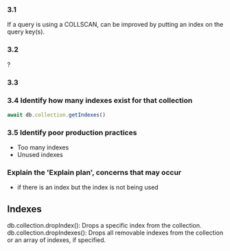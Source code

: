 ### 3.1
If a query is using a COLLSCAN, can be improved by putting an index on the query key(s).

### 3.2
?

### 3.3

### 3.4 Identify how many indexes exist for that collection

```javascript
await db.collection.getIndexes()
```

### 3.5 Identify poor production practices
- Too many indexes
- Unused indexes

### Explain the 'Explain plan', concerns that may occur
- if there is an index but the index is not being used

## Indexes
db.collection.dropIndex(): Drops a specific index from the collection.
db.collection.dropIndexes(): Drops all removable indexes from the collection or an array of indexes, if specified.
